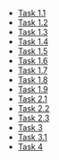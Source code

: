 <html>
<head><title>SmartCity-AR solution of 'username'</title></head>
<!-- defines the default zoom for mobile devices -->
<meta name="viewport" content="width=device-width, initial-scale=1" /> 
<body>
    <ul>
        <!-- navigation to the solutions of tasks -->
        <li><a href="SmartCity-AR/task1.1.html">Task 1.1</a></li>
        <li><a href="SmartCity-AR/task1.2.html">Task 1.2</a></li>
        <li><a href="SmartCity-AR/task1.3.html">Task 1.3</a></li>
        <li><a href="SmartCity-AR/task1.4.html">Task 1.4</a></li>
        <li><a href="SmartCity-AR/task1.5.html">Task 1.5</a></li>
        <li><a href="SmartCity-AR/task1.6.html">Task 1.6</a></li>
        <li><a href="SmartCity-AR/task1.7.html">Task 1.7</a></li>
        <li><a href="SmartCity-AR/task1.8.html">Task 1.8</a></li>
        <li><a href="SmartCity-AR/task1.9.html">Task 1.9</a></li>
        <li><a href="SmartCity-AR/task2.1.html">Task 2.1</a></li>
        <li><a href="SmartCity-AR/task2.2.html">Task 2.2</a></li>
        <li><a href="SmartCity-AR/task2.3.html">Task 2.3</a></li>
        <li><a href="SmartCity-AR/task3.html">Task 3</a></li>
        <li><a href="SmartCity-AR/task3.1.html">Task 3.1</a></li>
        <li><a href="SmartCity-AR/task4.html">Task 4</a></li>
    </ul>
</body>
</html>
